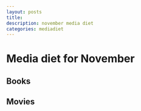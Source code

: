 ```yaml
---
layout: posts
title:
description: november media diet
categories: mediadiet
---
```

# Media diet for November

## Books

## Movies